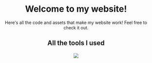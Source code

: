 <h1 align="center">
Welcome to my website!
</h1>
<p align="center">
Here's all the code and assets that make my website work! Feel free to check it out.
</p>

<h2 align="center">
All the tools I used
<p align="center">
  <a href="https://en.pronouns.page/@samhart">
    <img src="https://simpleskill.icons.workers.dev/svg?i=astro,git,github,gitkraken,macos,tailwindcss,webstorm&theme=dark"/>
  </a>
</p>
</h2>
